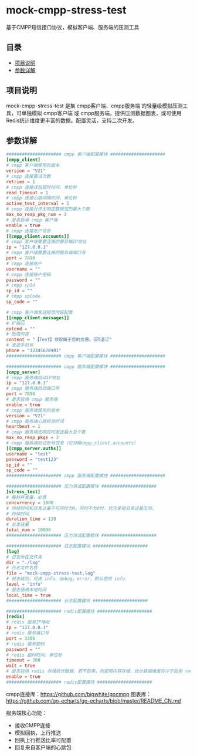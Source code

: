 # mock-cmpp-stress-test
基于CMPP短信接口协议，模拟客户端、服务端的压测工具


## 目录
- [项目说明](#项目说明)
- [参数详解](#参数详解)

## 项目说明
mock-cmpp-stress-test 是集 cmpp客户端、cmpp服务端 的轻量级模拟压测工具，可单独模拟 cmpp客户端 或 cmpp服务端。提供压测数据图表，或可使用Redis统计维度更丰富的数据。配置灵活，支持二次开发。

## 参数详解
```toml
##################### cmpp 客户端配置模块 #####################
[cmpp_client]
# cmpp 客户端使用的版本
version = "V21"
# cmpp 连接重试次数
retries = 1
# cmpp 连接读包超时时间，单位秒
read_timeout = 1
# cmpp 连接心跳间隔时间，单位秒
active_test_interval = 1
# cmpp 连接允许无响应数据包的最大个数
max_no_resp_pkg_num = 3
# 是否启用 cmpp 客户端
enable = true
# cmpp 连接账户信息
[[cmpp_client.accounts]]
# cmpp 客户端需要连接的服务端IP地址
ip = "127.0.0.1"
# cmpp 客户端需要连接的服务端端口号
port = 7890
# cmpp 连接账户
username = ""
# cmpp 连接账户密码
password = ""
# cmpp spId
sp_id = ""
# cmpp spCode
sp_code = ""

# cmpp 客户端发送短信内容配置
[[cmpp_client.messages]]
# 扩展码
extend = ""
# 短信内容
content = "【Test】领取属于您的优惠。回T退订"
# 发送手机号
phone = "12345678901"
##################### cmpp 客户端配置模块 #####################

##################### cmpp 服务端配置模块 #####################
[cmpp_server]
# cmpp 服务端启动IP地址
ip = "127.0.0.1"
# cmpp 服务端启动端口号
port = 7890
# 是否启用 cmpp 服务端
enable = true
# cmpp 服务端使用的版本
version = "V21"
# cmpp 服务端心跳检测时间
heartbeat = 1
# cmpp 服务端无响应时发送最大包个数
max_no_resp_pkgs = 3
# cmpp 服务端验证账号信息（可对照cmpp_client.accounts）
[[cmpp_server.auths]]
username = "test"
password = "test123"
sp_id = ""
sp_code = ""
##################### cmpp 服务端配置模块 #####################

##################### 压力测试配置模块 #####################
[stress_test]
# 每秒并发量，必填
concurrency = 1000
# 持续时间和总发送量不可同时为0。同时不为0时，优先使用总发送量压测。
# 持续时间
duration_time = 120
# 总发送量
total_num = 10000
##################### 压力测试配置模块 #####################

##################### 日志配置模块 #####################
[log]
# 日志所在文件夹
dir = "./log"
# 日志文件名称
file = "mock-cmpp-stress-test.log"
# 日志级别，可选 info、debug、error，默认使用 info
level = "info"
# 是否使用本地时间
local_time = true
##################### 日志配置模块 #####################

##################### redis配置模块 ##################### 
[redis]
# redis 服务IP地址
ip = "127.0.0.1"
# redis 服务端口号
port = 3306
# redis 服务密码
password = ""
# redis 超时时间，单位秒
timeout = 300
wait = true
# 是否启用 redis 存储统计数据，若不启用，则使用内容存储，统计数据维度将少于启用 redis 存储统计数据。
enable = true
##################### redis配置模块 ##################### 
```


cmpp连接库：https://github.com/bigwhite/gocmpp
图表库：https://github.com/go-echarts/go-echarts/blob/master/README_CN.md 

服务端核心功能：
- 接收CMPP连接
- 模拟回执，上行推送
- 回执上行推送比率可配置
- 回复来自客户端的心跳包